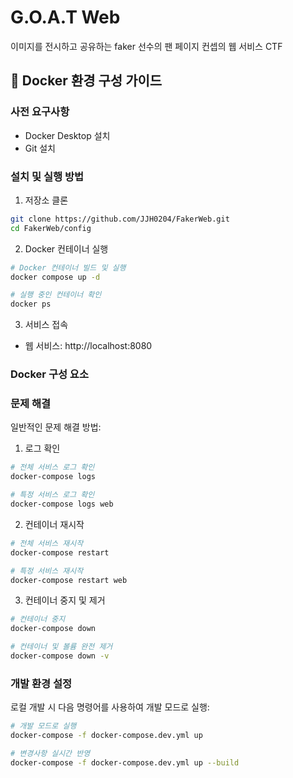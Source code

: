 # G.O.A.T Web
 이미지를 전시하고 공유하는 faker 선수의 팬 페이지 컨셉의 웹 서비스 CTF


## 🐳 Docker 환경 구성 가이드

### 사전 요구사항

- Docker Desktop 설치
- Git 설치

### 설치 및 실행 방법

1. 저장소 클론
```bash
git clone https://github.com/JJH0204/FakerWeb.git
cd FakerWeb/config
```

2. Docker 컨테이너 실행
```bash
# Docker 컨테이너 빌드 및 실행
docker compose up -d

# 실행 중인 컨테이너 확인
docker ps
```

3. 서비스 접속
- 웹 서비스: http://localhost:8080

### Docker 구성 요소

### 문제 해결

일반적인 문제 해결 방법:

1. 로그 확인
```bash
# 전체 서비스 로그 확인
docker-compose logs

# 특정 서비스 로그 확인
docker-compose logs web
```

2. 컨테이너 재시작
```bash
# 전체 서비스 재시작
docker-compose restart

# 특정 서비스 재시작
docker-compose restart web
```

3. 컨테이너 중지 및 제거
```bash
# 컨테이너 중지
docker-compose down

# 컨테이너 및 볼륨 완전 제거
docker-compose down -v
```

### 개발 환경 설정

로컬 개발 시 다음 명령어를 사용하여 개발 모드로 실행:

```bash
# 개발 모드로 실행
docker-compose -f docker-compose.dev.yml up

# 변경사항 실시간 반영
docker-compose -f docker-compose.dev.yml up --build
